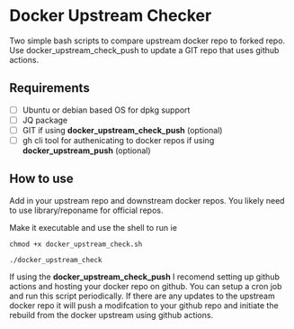 #  **Docker Upstream Checker**

Two simple bash scripts to compare upstream docker repo to forked repo. Use docker_upstream_check_push to update a GIT repo that uses github actions.

## **Requirements**

 - [ ] Ubuntu or debian based OS for dpkg support
 - [ ] JQ package
 - [ ] GIT if using **docker_upstream_check_push** (optional)
 - [ ] gh cli tool for authenicating to docker repos if using **docker_upstream_push** (optional)

## How to use

Add in your upstream repo and downstream docker repos. You likely need to use library/reponame for official repos.

Make it executable and use the shell to run ie

    chmod +x docker_upstream_check.sh
    
    ./docker_upstream_check

If using the **docker_upstream_check_push** I recomend setting up github actions and hosting your docker repo on github. You can setup a cron job and run this script periodically. If there are any updates to the upstream docker repo it will push a modifcation to your github repo and initiate the rebuild from the docker upstream using github actions.


